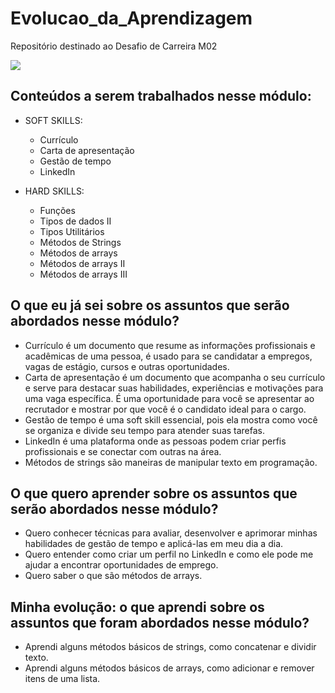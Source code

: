 # Evolucao_da_Aprendizagem
Repositório destinado ao Desafio de Carreira M02

![](https://i.imgur.com/xG74tOh.png)

## Conteúdos a serem trabalhados nesse módulo:

- SOFT SKILLS:
	- Currículo
 	- Carta de apresentação
	- Gestão de tempo
	- LinkedIn
  

- HARD SKILLS:
	- Funções
	- Tipos de dados II
 	- Tipos Utilitários
  	- Métodos de Strings
	- Métodos de arrays 
	- Métodos de arrays II
	- Métodos de arrays III

## O que eu já sei sobre os assuntos que serão abordados nesse módulo?

- Currículo é um documento que resume as informações profissionais e acadêmicas de uma pessoa, é usado para se candidatar a empregos, vagas de estágio, cursos e outras oportunidades.
- Carta de apresentação é um documento que acompanha o seu currículo e serve para destacar suas habilidades, experiências e motivações para uma vaga específica. É uma oportunidade para você se apresentar ao recrutador e mostrar por que você é o candidato ideal para o cargo.
- Gestão de tempo é uma soft skill essencial, pois ela mostra como você se organiza e divide seu tempo para atender suas tarefas.
- LinkedIn é uma plataforma onde as pessoas podem criar perfis profissionais e se conectar com outras na área.
- Métodos de strings são maneiras de manipular texto em programação.

## O que quero aprender sobre os assuntos que serão abordados nesse módulo?

- Quero conhecer técnicas para avaliar, desenvolver e aprimorar minhas habilidades de gestão de tempo e aplicá-las em meu dia a dia.
- Quero entender como criar um perfil no LinkedIn e como ele pode me ajudar a encontrar oportunidades de emprego.
- Quero saber o que são métodos de arrays.

## Minha evolução: o que aprendi sobre os assuntos que foram abordados nesse módulo?

- Aprendi alguns métodos básicos de strings, como concatenar e dividir texto.
- Aprendi alguns métodos básicos de arrays, como adicionar e remover itens de uma lista.
